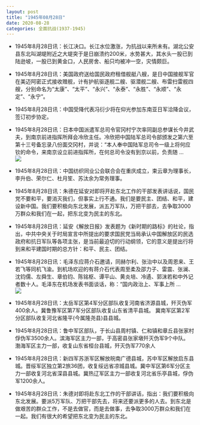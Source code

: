```yaml
---
layout: post
title: "1945年08月28日"
date: 2020-08-28
categories: 全面抗战(1937-1945)
---
```


<meta name="referrer" content="no-referrer" />

- 1945年8月28日讯：长江决口。长江水位激涨，为抗战以来所未有。湖北公安县东北叫湖堤附近之大堤突于是日崩溃约200米，水势甚大，其水头一股已到陆逊坡，一股已到黄金口，人民房舍、船只均被冲一空，灾情颇巨。 

- 1945年8月28日讯：美国政府送给国民政府租借舰艇八艘，是日中国接舰军官在美迈阿密正式接收赠舰，计有护航驱逐舰二艘、驱潜舰二艘、布雷扫雷舰四艘，分别命名为“太康”、“太平”、“永兴”、“永泰”、“永胜”、“永顺”、“永定”、“永宁”。 

- 1945年8月28日讯：中国受降代表冯衍少将在仰光参加东南亚日军洽降会议，签订初步协定。 

- 1945年8月28日讯：日本中国派遣军总司令官冈村宁次率同副总参谋长今井武夫，到南京前进指挥所拜会冷欣主任。冷欣把中国陆军总司令部颁发之第六至第十三号备忘录八份面交冈村，并说：“本人奉中国陆军总司令一级上将何应钦的命令，来南京设立前进指挥所，在何总司令没有到京以前，负责随 ... <br/><img src="https://wx4.sinaimg.cn/large/aca367d8ly1gi6l1znpgnj20c809z74c.jpg" />

- 1945年8月28日讯：中国纺织同业公会联合会在重庆成立，束云章为理事长，李升伯、荣尔仁、杜月笙、苏汰余为常务理事。 

- 1945年8月28日讯：朱德在延安对即将开赴东北工作的干部发表讲话说，国民党不要和平，要消灭我们，但事实上行不通。我们是要民主、团结、和平，建设新中国。我们要积极向东北发展，派五万军队，万把干部去，去争取3000万群众和我们在一起，把东北变为民主的东北。 

- 1945年8月28日讯：延安《解放日报》发表题为《新时期的路标》的社论，指出，中共中央关于时局宣言中所提出的要求国民党当局承认中国解放区的民选政府和抗日军队等各项主张，是当前最迫切的行动纲领，它的意义是提出行将到来和平建国时期的总方针：和平、民主、团结。 

- 1945年8月28日讯：毛泽东应蒋介石邀请，同赫尔利、张治中以及周恩来、王若飞等同机飞渝。到机场欢迎的有蒋介石代表周至柔及邵力子、雷震、张澜、沈钧儒、左舜生、章伯钧、陈铭枢、谭平山、黄炎培、冷遹、郭沫若和中外记者数十人。毛泽东在机场发表书面谈话，称：“国内政治上、军事上所 ... <br/><img src="https://wx3.sinaimg.cn/large/aca367d8ly1gi6e4uli7fj20c80dvdg1.jpg" />

- 1945年8月28日讯：太岳军区第4军分区部队收复河南省济源县城，歼灭伪军400余人。冀鲁豫军区第7军分区部队收复山东省清平县城。 冀南军区第2军分区部队收复河北省隆平(今属隆尧县)县县城。 

- 1945年8月28日讯：鲁中军区部队，于长山县周村镇、仁和镇和章丘县张家村俘伪军3500余人。滨海军区主力一部，于高密县张家墩歼灭伪军9个中队。 渤海军区主力一部，收复山东省桓台县城，歼灭伪军770余人 

- 1945年8月28日讯：新四军苏浙军区解放皖南广德县城，苏中军区解放启东县城。晋绥军区独立第2旅36团，收复绥远省凉城县城。冀中军区第6军分区主力一部收复河北省深县县城。冀热辽军区主力一部收复河北省乐亭县城，俘伪军1200余人。 

- 1945年8月28日讯：朱德对即将赴东北工作的干部讲话，指出：我们要积极向东北发展。要派5万军队、万把干部先去，将来还要派更多的人去。到东北是做艰苦的群众工作，不是去做官，而是去做事，去争取3000万群众和我们在一起。我们有很大的希望把东北变为民主的东北。 

